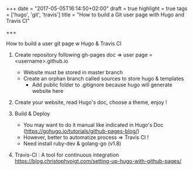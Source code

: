 +++
date = "2017-05-05T16:14:50+02:00"
draft = true
highlight = true
tags = ['hugo', 'git', 'travis']
title = "How to build a Git user page with Hugo and Travis CI"

+++

How to build a user git page w Hugo & Travis CI

1. Create repository following gh-pages doc => user page = \<username\>.github.io
    * Website must be stored in master branch
    * Create an orphan branch called sources to store hugo & templates
        * Add public folder to .gitignore because hugo will generate website here

2. Create your website, read Hugo's doc, choose a theme, enjoy !

3. Build & Deploy
    * You may want to do it manual like indicated in Hugo's Doc (https://gohugo.io/tutorials/github-pages-blog/)
    * However, better to automatize process => Travis CI !
    * Need install ruby-dev & golang-go (v1.8)

4. Travis-CI : A tool for continuous integration https://blog.christophvoigt.com/setting-up-hugo-with-github-pages/
